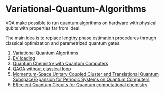# Variational-Quantum-Algorithms
VQA make possible to run quantum algorithms on hardware with physical qubits with properties far from ideal. 

The main idea is to replace lengthy phase estimation procedures through classical optimization and parametrized quantum gates.

1. [Variational Quantum Algorithms](https://arxiv.org/pdf/2012.09265.pdf)
2. [EV loading](https://arxiv.org/abs/2012.14859)
3. [Quantum Chemistry with Quantum Computers](https://arxiv.org/pdf/1812.09976.pdf)
4. [QAOA without classical loop](https://arxiv.org/pdf/1908.08862.pdf)
5. [Momentum-Space Unitary Coupled Cluster and Translational Quantum SubspaceExpansion for Periodic Systems on Quantum Computers](https://arxiv.org/pdf/2008.08694.pdf)
6. [Effccient Quantum Circuits for Quantum computational chemistry](https://arxiv.org/pdf/2005.14475.pdf)
